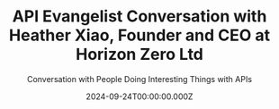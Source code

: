 ---
title: >-
  API Evangelist Conversation with Heather Xiao, Founder and CEO at Horizon Zero
  Ltd
description: >-
  Heather and I go way back talking APIs and open banking standards, but I
  invited Heather to sit down and educate me more about Smart Data, and how the
  intersection of APIs and Smart Data can help us bridge multiple industries
  like finance, healthcare, and travel. Heather shared insights on how as a
  community we can speak more in terms of what APIs, data, and standards means
  to actual end-users, framing the API conversation in terms of the meaningful
  outcomes for everyday human beings.
date: 2024-09-24T00:00:00.000Z
guestName: Heather Xiao
guestRole: Founder and CEO
guestCompany: Horizon Zero Ltd
guestIndustry: Standards
guestImage: /assets/img/people/heather-xiao-headshot.jpeg
bio: >-
  Heather is the founder and CEO of Horizon Zero, an UK based company helping UK
  and international businesses to strategise and connect with open banking, open
  finance and open data sharing ecosystem, and create new business models and
  innovative products to succeed with new business capabilities offerings.
obfuscated: false
summary: How Smart Data can help us discuss API in terms of real world outcomes.
subtitle: Conversation with People Doing Interesting Things with APIs
audio_file: >-
  https://kinlane-productions2.s3.amazonaws.com/api-evangelist-conversations/api-evangelist-conversations-heather-xiao-horizon-zero-ltd.wav
audio_length: 85798156
youtubeId: Y9rXA6P55rg
sound_cloud: >-
  https://soundcloud.com/kinlane/api-evangelist-conversation-with-heather-xiao-founder-and-ceo-at-horizon-zero-ltd
duration: '0:16:13'
publish_date: '2024-09-24 15:00:00'
url: >-
  https://conversations.apievangelist.com/sessions/2024-09-24-heather-xiao-horizon-zero-ltd.html
tags:
  - Finance
  - Healthcare
  - Travel
  - Standards
  - Smart Data
partnerImage: >-
  https://kinlane-productions2.s3.amazonaws.com/api-evangelist-partners/bump-banner-728.png
partnerUrl: https://bit.ly/3MEOGa9
partnerTitle: The API doc platform for Tech Writers & Engineers
conversation:
  - question: Who are you?
    answer: Hi, how are you? I'm good. I am Heather Xiao.
  - question: What is your role?
    answer: >-
      I, uh, I am, uh, uh, the founder and CEO of a new company called Horizon
      Zero. Uh, I do research, uh, consulting and training on the strategy of
      open banking, open finance and smart data. And also I aspire to be a
      advocate for it as well.
  - question: What is your background?
    answer: >-
      Yeah. Thank you. Indeed. We have known each other for, I think, for 10
      years. So you've been API hero for 10 years and for the many years as
      well. I'm really, uh, I feel privileged to be in your podcast and, um,
      thank you for inviting me. Uh, so I have been in the API, open banking,
      uh, open finance. Uh, well, for the, uh, yeah, past decade, uh, or even
      longer, uh, and, uh, I have been working in the API field, uh, and later
      on, uh, open, uh, open banking field, uh, in different business sectors.
      So, for example, uh, at earlier stage, I was the API, uh, head of API for
      Quantus Airways. Um, then that exposes me to the open concept. Um, then I
      have been working with several banks in Australia and also, uh, back to
      the UK since 2019, um, to, uh, basically work on, uh, progressing open
      banking. Uh, and the reason most recently I was the chief product officer
      at OBIE. So right now it's called OBL, Open Banking Limited, um,
      responsible for the, um, trust framework for the resilience of the
      product, uh, and also, uh, on business development to advocate open
      banking and how it will help our business and help our customers to
      create, to have better life experiences.
  - question: What is Smart Data?
    answer: >-
      Yeah. Um, smart data actually, uh, is a UK term. So, uh, right now in the
      UK, we are working on, uh, actually, we have a lot of energy to progress
      smart data. And smart data basically, uh, is an extension, uh, in my view
      of open banking and open finance. So, there are, uh, open banking, open
      finance, and smart data are all about, uh, securely sharing customer data.
      So, uh, open banking sector for, uh, open banking fors focus on the
      payment sector only. So, payment initiation, account information, uh, so
      using, you know, you can those services to support the small businesses
      and consumers, um, to create innovation. Uh, Open Finance enlarges this
      into the holistic financial services sector. Then smart data, uh, make it
      even further, makes it even further. So, uh, not only, uh, it, uh, Focuses
      on, um, finance, financial services. It also broadened the service, the
      innovation into sectors like education, um, health, transport, uh, energy,
      et cetera. So, uh, it's actually has a much bigger scope, uh, but it will
      deliver much more profound, um, customer experience transformation, I
      believe.
  - question: Is Smart Data about having empathy for end-users?
    answer: >-
      You are absolutely right. So the core of smart data or open banking is
      about data belongs to the customer. Customer owns their data and they
      should control their data. And data should render more. better experiences
      for the customers. And in my view, smart data will profoundly transform
      our human experiences. And so imagine, well, if you think about our
      current industry, they all stem from the human needs, right? For example,
      financial services or transport or health, they all because we have a need
      to, um, To rely on the industry to make our life better. But now with the
      new technology, new emerging technologies or these new business models,
      for example, open banking or smart data, it uses the emerging technology
      to see what are the possibilities we can achieve by using those emerging
      technologies so that we can build more innovative services through better
      leveraging of the data.
  - question: Does paying attention to end-users create better outcomes?
    answer: >-
      It is a very, very good question. Can I? I think in the short term, um,
      better, uh, smart data can create better outcomes. very much. More
      incentive for the businesses, for the industry, I feel is a key challenge
      for us to, um, to work on, to focus on, to really enable the industry to
      have the environment to, uh, can you continue to innovate at the same
      time, realize business value. And I feel, and this is going to
      increasingly become the reality, um, because, uh, smart data is about
      creating the, um, The new services, which we would rely on the business to
      create, to innovate. And so that I think new opportunities will emerge
      more and more as we build out more and more success.
  - question: Is it better to focus on real-world outcomes over the technology?
    answer: >-
      Absolutely. I think if you look back when we have been working on open
      banking user adoption, customer adoption, it has been, um, Yeah. A good
      success so far. Absolutely. But at the same time, it has been a challenge
      because in my view, open banking only all focuses on one area, which is
      payment, but customer experience. Let me talk about, um, when we create a
      new, uh, Good customer experience for a, um, a more, uh, vetting platform.
      For example, it involves different business sectors to make that holistic
      experience work, but if you only rely on payment itself and it's very
      difficult to achieve that, then we have the, um, smart data. in place,
      then we can use the, uh, the shareable data, standardized shareable data
      across different business sectors so that we can create much more
      meaningful services to support the, you know, the new wedded couples, for
      example, uh, or many other use cases, uh, many other customer experiences.
      areas, for example, in health, um, and in transport. Um, if I, I give you
      another example, uh, in, in, in the health sector, um, how smart data can
      render better value for the human beings. Um, for example, if I say my,
      um, Uh, one day my my grandmother, uh, may, uh, feel fell ill and I I'm
      going to take her to the emergency center to to receive treatment. And at
      this point in time, um, it's highly likely that when I take her to the to
      the health center, um, they may have the existing record of my
      grandmother's to to understand her, uh, health history or what, uh, what
      is her, um, You know, the medicine she cannot take or et cetera, et
      cetera. But when we have the smart data, then, um, you can, um, you know,
      if you can imagine, um, each of the health centers, uh, NHS or the, uh,
      uh, medical centers, they all have the medical history of my grandmother
      and they all know, uh, what, uh, medicine is effective to her, uh, what
      blood type she has. So. Uh, this data having it in place will really save
      so much time and also the money for the, for the health industry as well
      to give effective in time treatment, uh, for my grandmother. And
      furthermore, uh, if, for example, we have the variable, um, like product,
      so like a smartwatch, for example, that can, um, monitor my grandmom's
      health throughout the, you know, the months and the years, and so that we
      can provide, um, rather than reactive payment, but preventative, uh,
      treatment through the use, usage of smart data that will massively lift
      the health service, um, to patients, uh, like my grandmother. So, so I
      think there's millions of those cases, use cases that, um, we can, um,
      Pursue and once we have the capabilities in place and I would firmly
      believe that transformative experiences will be given on to us as human
      beings and also it will benefit our society as a whole.
  - question: Should technologists talks less about APIs and more about business?
    answer: >-
      Uh, yeah, another great question. I think the, We should talk, uh, both of
      them because, um, I think, you know, today's age and technology driven
      innovation has become very prominent. And that's because we, we are using
      technology or APIs as a catalyst to create new changes. Uh, and now we
      have technology in place. Then we have to work with the businesses and
      with the regulators and with the government to Make sure that we create
      the environment for technology really to deliver the value it should
      deliver to us. Um, so I, I felt, uh, we should, um, pursue the progress
      in, in all these areas, including technology, business regulation, um,
      and, um, yeah, just creating the environment, the ecosystem for everyone
      to, uh, contribute.
  - question: What keeps you going each day?
    answer: >-
      Um, yeah, I think, um, um, I, I love the fact that APIs actually connect
      us so closely to meaningful connections with the world. I think that's,
      Probably why intuitively from, um, you know, years ago, I felt this
      connection of turning data into useful information in an organization. And
      that that was where I started to do. And that was so beneficial for a
      customer or for for the customer using, um, internal and internally. And
      then now we, uh, once we have the useful information, we use APIs to Um,
      turn the information into knowledge, into executable actions, insights,
      and so that we can use the information, join them across business sectors,
      even to create more meaningful experiences. To me, I felt is, um, is very
      profound. And, and that's what I, love to do. And actually my, um, I think
      my, um, aspiration is that I could, uh, help with the smart data industry
      to, um, to draw, join the dots and create almost like, help to create
      almost like a tube map or London underground map, like mapping system so
      that, uh, With the power of APIs and we can, um, and together with the
      ecosystem to create value. And I think that that's what's what my value is
      at.
slug: 2024-09-24-heather-xiao-horizon-zero-ltd
---